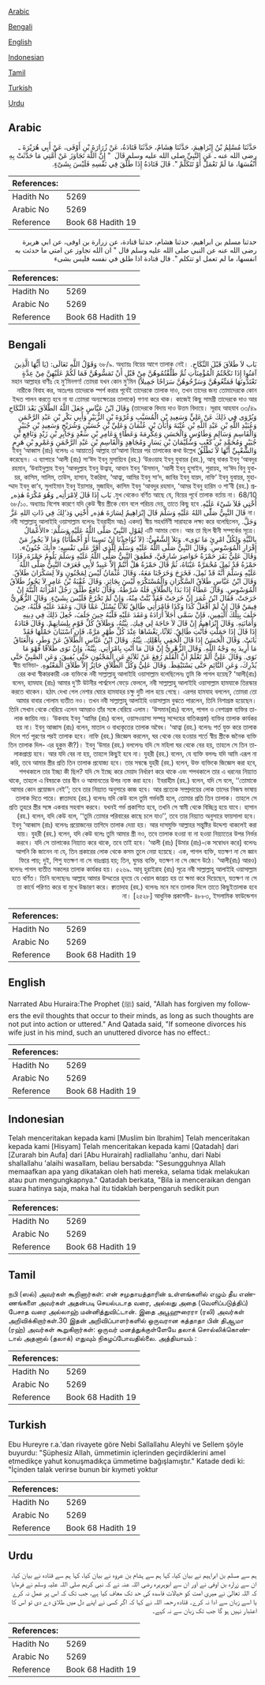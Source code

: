 [Arabic](#arabic)

[Bengali](#bengali)

[English](#english)

[Indonesian](#indonesian)

[Tamil](#tamil)

[Turkish](#turkish)

[Urdu](#urdu)

## Arabic


<div dir="rtl" lang="ar" style={{fontSize:'larger',backgroundColor:'#f8f9fa',padding:20}}>
حَدَّثَنَا مُسْلِمُ بْنُ إِبْرَاهِيمَ، حَدَّثَنَا هِشَامٌ، حَدَّثَنَا قَتَادَةُ، عَنْ زُرَارَةَ بْنِ أَوْفَى، عَنْ أَبِي هُرَيْرَةَ ـ رضى الله عنه ـ عَنِ النَّبِيِّ صلى الله عليه وسلم قَالَ ‏ "‏ إِنَّ اللَّهَ تَجَاوَزَ عَنْ أُمَّتِي مَا حَدَّثَتْ بِهِ أَنْفُسَهَا، مَا لَمْ تَعْمَلْ أَوْ تَتَكَلَّمْ ‏"‏‏.‏ قَالَ قَتَادَةُ إِذَا طَلَّقَ فِي نَفْسِهِ فَلَيْسَ بِشَىْءٍ‏.‏
</div>
<div style={{backgroundColor:'#f8f9fa',padding:20, marginBottom: 10}}><table> <thead> <tr> <th>References:</th> <th></th> </tr> </thead> <tbody><tr><td>Hadith No</td><td>5269</td></tr><tr><td>Arabic No</td><td>5269</td></tr><tr><td>Reference</td><td>Book 68 Hadith 19</td></tr></tbody></table></div>


<div dir="rtl" lang="ar" style={{fontSize:'larger',backgroundColor:'#f8f9fa',padding:20}}>
حدثنا مسلم بن ابراهيم، حدثنا هشام، حدثنا قتادة، عن زرارة بن اوفى، عن ابي هريرة رضى الله عنه عن النبي صلى الله عليه وسلم قال " ان الله تجاوز عن امتي ما حدثت به انفسها، ما لم تعمل او تتكلم ". قال قتادة اذا طلق في نفسه فليس بشىء
</div>
<div style={{backgroundColor:'#f8f9fa',padding:20, marginBottom: 10}}><table> <thead> <tr> <th>References:</th> <th></th> </tr> </thead> <tbody><tr><td>Hadith No</td><td>5269</td></tr><tr><td>Arabic No</td><td>5269</td></tr><tr><td>Reference</td><td>Book 68 Hadith 19</td></tr></tbody></table></div>

## Bengali


<div dir="rtl" lang="bn" style={{fontSize:'larger',backgroundColor:'#f8f9fa',padding:20}}>
بَاب لاَ طَلاَقَ قَبْلَ النِّكَاحِ. ৬৮/৯. অধ্যায়ঃ বিয়ের আগে তালাক নেই। وَقَوْلُ اللَّهِ تَعَالَى: (يَا أَيُّهَا الَّذِينَ آمَنُوا إِذَا نَكَحْتُمُ الْمُؤْمِنَاتِ ثُمَّ طَلَّقْتُمُوهُنَّ مِنْ قَبْلِ أَنْ تَمَسُّوهُنَّ فَمَا لَكُمْ عَلَيْهِنَّ مِنْ عِدَّةٍ تَعْتَدُّونَهَا فَمَتِّعُوهُنَّ وَسَرِّحُوهُنَّ سَرَاحًا جَمِيلاً) মহান আল্লাহর বাণীঃ হে মু’মিনগণ! তোমরা যখন কোন মু’মিন নারীকে বিবাহ কর, অতঃপর তাদেরকে স্পর্শ করার পূর্বেই তাদেরকে তালাক দাও, তখন তাদের জন্য তোমাদেরকে কোন ইদ্দত পালন করতে হবে না যা তোমরা অন্যক্ষেত্রের তালাকে) গণনা করে থাক। কাজেই কিছু সামগ্রী তাদেরকে দাও আর তাদেরকে বিদায় দাও উত্তম বিদায়ে। সূরাহ আহযাব ৩৩/৪৯) وَقَالَ ابْنُ عَبَّاسٍ جَعَلَ اللَّهُ الطَّلاَقَ بَعْدَ النِّكَاحِ وَيُرْوَى فِي ذَلِكَ عَنْ عَلِيٍّ وَسَعِيدِ بْنِ الْمُسَيَّبِ وَعُرْوَةَ بْنِ الزُّبَيْرِ وَأَبِي بَكْرِ بْنِ عَبْدِ الرَّحْمَنِ وَعُبَيْدِ اللَّهِ بْنِ عَبْدِ اللَّهِ بْنِ عُتْبَةَ وَأَبَانَ بْنِ عُثْمَانَ وَعَلِيِّ بْنِ حُسَيْنٍ وَشُرَيْحٍ وَسَعِيدِ بْنِ جُبَيْرٍ وَالْقَاسِمِ وَسَالِمٍ وَطَاوُسٍ وَالْحَسَنِ وَعِكْرِمَةَ وَعَطَاءٍ وَعَامِرِ بْنِ سَعْدٍ وَجَابِرِ بْنِ زَيْدٍ وَنَافِعِ بْنِ جُبَيْرٍ وَمُحَمَّدِ بْنِ كَعْبٍ وَسُلَيْمَانَ بْنِ يَسَارٍ وَمُجَاهِدٍ وَالْقَاسِمِ بْنِ عَبْدِ الرَّحْمَنِ وَعَمْرِو بْنِ هَرِمٍ وَالشَّعْبِيِّ أَنَّهَا لاَ تَطْلُقُ ইবনু ‘আব্বাস (রাঃ) বলেনঃ এ আয়াতে) আল্লাহ তা‘আলা বিয়ের পর তালাকের কথা উল্লেখ করেছেন। এ ব্যাপারে ‘আলী (রাঃ) সা‘ঈদ ইবনু মুসায়্যিব (রহ.) ‘উরওয়াহ ইবনু যুবায়র (রহ.), আবূ বাকর ইবনু ‘আবদুর রহমান, ‘উবাইদুল্লাহ ইবনু ‘আবদুল্লাহ ইবনু উত্বাহ, আবান ইবনু ‘উসমান, ‘আলী ইবনু হুসাইন, শুরায়হ, সা‘ঈদ বিনু যুবায়র, কাসিম, সালিম, তাউস, হাসান, ইকরিমা, ‘আত্বা, আমির ইবনু সা‘দ, জাবির ইবনু যায়দ, নাফি‘ ইবনু যুবায়র, মুহাম্মাদ ইবনু কা‘ব, সুলাইমান ইবনু ইয়াসার, মুজাহিদ, কাসিম ইবনু ‘আবদুর রহমান, ‘আমর ইবনু হারিম ও শা‘বী (রহ.) প্রমুখ থেকেও বর্ণিত আছে যে, বিয়ের পূর্বে তালাক বর্তায় না। 68/10. بَاب إِذَا قَالَ لِامْرَأَتِه„ وَهُوَ مُكْرَهٌ هٰذِه„ أُخْتِي فَلاَ شَيْءَ عَلَيْهِ. ৬৮/১০. অধ্যায়ঃ বিশেষ কারণে যদি কেউ স্বীয় স্ত্রীকে বোন বলে পরিচয় দেয়, তাতে কিছু হবে না। قَالَ النَّبِيُّ صَلّٰى اللهُ عَلَيْهِ وَسَلَّمَ قَالَ إِبْرَاهِيمُ لِسَارَةَ هٰذِه„ أُخْتِي وَذ‘لِكَ فِي ذَاتِ اللهِ عَزَّ وَجَلَّ. নবী সাল্লাল্লাহু আলাইহি ওয়াসাল্লাম বলেনঃ ইবরাহীম আঃ) একদা) স্বীয় সহধর্মিণী সারাহকে লক্ষ্য করে বলেছিলেন, এটি আমার বোন। আর তা ছিল দ্বীনী সম্পর্কের সূত্রে। لِقَوْلِ النَّبِيِّ صَلَّى اللَّهُ عَلَيْهِ وَسَلَّمَ: «الأَعْمَالُ بِالنِّيَّةِ وَلِكُلِّ امْرِئٍ مَا نَوَى». وَتَلاَ الشَّعْبِيُّ: (لاَ تُؤَاخِذْنَا إِنْ نَسِينَا أَوْ أَخْطَأْنَا) وَمَا لاَ يَجُوزُ مَنْ إِقْرَارِ الْمُوَسْوِسِ. وَقَالَ النَّبِيُّ صَلَّى اللَّهُ عَلَيْهِ وَسَلَّمَ لِلَّذِي أَقَرَّ عَلَى نَفْسِهِ: «أَبِكَ جُنُونٌ». وَقَالَ عَلِيٌّ بَقَرَ حَمْزَةُ خَوَاصِرَ شَارِفَيَّ، فَطَفِقَ النَّبِيُّ صَلَّى اللَّهُ عَلَيْهِ وَسَلَّمَ يَلُومُ حَمْزَةَ، فَإِذَا حَمْزَةُ قَدْ ثَمِلَ مُحْمَرَّةٌ عَيْنَاهُ، ثُمَّ قَالَ حَمْزَةُ هَلْ أَنْتُمْ إِلاَّ عَبِيدٌ لأَبِي فَعَرَفَ النَّبِيُّ صَلَّى اللَّهُ عَلَيْهِ وَسَلَّمَ أَنَّهُ قَدْ ثَمِلَ، فَخَرَجَ وَخَرَجْنَا مَعَهُ، وَقَالَ عُثْمَانُ لَيْسَ لِمَجْنُونٍ وَلاَ لِسَكْرَانَ طَلاَقٌ. وَقَالَ ابْنُ عَبَّاسٍ طَلاَقُ السَّكْرَانِ وَالْمُسْتَكْرَهِ لَيْسَ بِجَائِزٍ. وَقَالَ عُقْبَةُ بْنُ عَامِرٍ لاَ يَجُوزُ طَلاَقُ الْمُوَسْوِسِ. وَقَالَ عَطَاءٌ إِذَا بَدَا بِالطَّلاَقِ فَلَهُ شَرْطُهُ. وَقَالَ نَافِعٌ طَلَّقَ رَجُلٌ امْرَأَتَهُ الْبَتَّةَ إِنْ خَرَجَتْ، فَقَالَ ابْنُ عُمَرَ إِنْ خَرَجَتْ فَقَدْ بُتَّتْ مِنْهُ، وَإِنْ لَمْ تَخْرُجْ فَلَيْسَ بِشَيْءٍ. وَقَالَ الزُّهْرِيُّ فِيمَنْ قَالَ إِنْ لَمْ أَفْعَلْ كَذَا وَكَذَا فَامْرَأَتِي طَالِقٌ ثَلاَثًا يُسْئَلُ عَمَّا قَالَ، وَعَقَدَ عَلَيْهِ قَلْبُهُ، حِينَ حَلَفَ بِتِلْكَ الْيَمِينِ، فَإِنْ سَمَّى أَجَلاً أَرَادَهُ وَعَقَدَ عَلَيْهِ قَلْبُهُ حِينَ حَلَفَ، جُعِلَ ذَلِكَ فِي دِينِهِ وَأَمَانَتِهِ. وَقَالَ إِبْرَاهِيمُ إِنْ قَالَ لاَ حَاجَةَ لِي فِيكِ. نِيَّتُهُ، وَطَلاَقُ كُلِّ قَوْمٍ بِلِسَانِهِمْ. وَقَالَ قَتَادَةُ إِذَا قَالَ إِذَا حَمَلْتِ فَأَنْتِ طَالِقٌ. ثَلاَثًا، يَغْشَاهَا عِنْدَ كُلِّ طُهْرٍ مَرَّةً، فَإِنِ اسْتَبَانَ حَمْلُهَا فَقَدْ بَانَتْ. وَقَالَ الْحَسَنُ إِذَا قَالَ الْحَقِي بِأَهْلِكِ. نِيَّتُهُ. وَقَالَ ابْنُ عَبَّاسٍ الطَّلاَقُ عَنْ وَطَرٍ، وَالْعَتَاقُ مَا أُرِيدَ بِهِ وَجْهُ اللَّهِ. وَقَالَ الزُّهْرِيُّ إِنْ قَالَ مَا أَنْتِ بِامْرَأَتِي. نِيَّتُهُ، وَإِنْ نَوَى طَلاَقًا فَهْوَ مَا نَوَى. وَقَالَ عَلِيٌّ أَلَمْ تَعْلَمْ أَنَّ الْقَلَمَ رُفِعَ عَنْ ثَلاَثَةٍ عَنِ الْمَجْنُونِ حَتَّى يُفِيقَ، وَعَنِ الصَّبِيِّ حَتَّى يُدْرِكَ، وَعَنِ النَّائِمِ حَتَّى يَسْتَيْقِظَ. وَقَالَ عَلِيٌّ وَكُلُّ الطَّلاَقِ جَائِزٌ إِلاَّ طَلاَقَ الْمَعْتُوهِ. স্বীয় ব্যভিচারের কথা স্বীকারকারী এক ব্যক্তিকে নবী সাল্লাল্লাহু আলাইহি ওয়াসাল্লাম বলেছিলেনঃ তুমি কি পাগল হয়েছ? ‘আলী(রাঃ) বলেন, হামযাহ (রাঃ) আমার দু’টি উটনীর পার্শ্বদেশ ফেড়ে ফেললে, নবী সাল্লাল্লাহু আলাইহি ওয়াসাল্লাম হামযাকে তিরস্কার করতে থাকেন। হঠাৎ দেখা গেল নেশার ঘোরে হামযাহর চক্ষু দুটি লাল হয়ে গেছে। এরপর হামযাহ বললেন, তোমরা তো আমার বাবার গোলাম ব্যতীত নও। তখন নবী সাল্লাল্লাহু আলাইহি ওয়াসাল্লাম বুঝতে পারলেন, তিনি নিশাগ্রস্ত হয়েছেন। তিনি সেখান থেকে বেরিয়ে এলেন আমরাও তাঁর সঙ্গে বেরিয়ে এলাম। ‘উসমান(রাঃ) বলেন, পাগল ও নেশাগ্রস্ত ব্যক্তির তালাক জায়িয নয়। ‘উকবাহ ইবনু ‘আমির (রাঃ) বলেন, ওয়াসওয়াসা সম্পন্ন সন্দেহের বাতিকগ্রস্ত) ব্যক্তির তালাক কার্যকর হয় না। ইবনু আব্বাস (রাঃ) বলেন, মাতাল ও বাধ্যকৃতের তালাক অবৈধ। ‘আত্বা (রহ.) বলেনঃ শর্ত যুক্ত করে তালাক দিলে শর্ত পূরণের পরই তালাক হবে। নাফি (রহ.) জিজ্ঞেস করলেন, ঘর থেকে বের হওয়ার শর্তে স্বীয় স্ত্রীকে জনৈক ব্যক্তি তিন তালাক দিল- এর হুকুম কী?)। ইবনু ‘উমার (রহ.) বললেনঃ যদি সে মহিলা ঘর থেকে বের হয়, তাহলে সে তিন তালাকপ্রাপ্তা হবে। আর যদি বের না হয়, তাহলে কিছুই হবে না। যুহরী (রহ.) বলেন, যে ব্যক্তি বললঃ যদি আমি এরূপ না করি, তবে আমার স্ত্রীর প্রতি তিন তালাক প্রযোজ্য হবে। তার সম্বন্ধে যুহরী (রহ.) বলেন, উক্ত ব্যক্তিকে জিজ্ঞেস করা হবে, শপথকালে তার ইচ্ছা কী ছিল? যদি সে ইচ্ছে করে মেয়াদ নির্ধারণ করে থাকে এবং শপথকালে তার এ ধরনের নিয়্যাত থাকে, তাহলে এ বিষয়কে তার দ্বীন ও আমানতের উপর ন্যস্ত করা হবে। ইবরাহীম (রহ.) বলেন, যদি সে বলে, ‘‘তোমাকে আমার কোন প্রয়োজন নেই’’; তবে তার নিয়্যাত অনুসারে কাজ হবে। আর প্রত্যেক সম্প্রদায়ের লোক তাদের নিজস্ব ভাষায় তালাক দিতে পারে। ক্বাতাদাহ (রহ.) বলেনঃ যদি কেউ বলে তুমি গর্ভবতী হলে, তোমার প্রতি তিন তালাক। তাহলে সে প্রতি তুহরে স্ত্রীর সঙ্গে একবার সহবাস করবে। যখনই গর্ভ প্রকাশিত হবে, তখনি সে স্বামী থেকে বিচ্ছিন্ন হয়ে যাবে। হাসান (রহ.) বলেন, যদি কেউ বলে, ‘‘তুমি তোমার পরিবারের কাছে চলে যাও’’, তবে তার নিয়্যাত অনুসারে ফায়সালা হবে। ইবনু ‘আব্বাস (রাঃ) বলেনঃ প্রয়োজনের তাগিদে তালাক দেয়া হয়। আর দাসমুক্তি আল্লাহর সন্তুষ্টির উদ্দেশ্য থাকলেই করা যায়। যুহরী (রহ.) বলেন, যদি কেউ বলেঃ তুমি আমার স্ত্রী নও, তবে তালাক হওয়া বা না হওয়া নিয়্যাতের উপর নির্ভর করবে। যদি সে তালাকের নিয়্যাত করে থাকে, তবে তাই হবে। ‘আলী (রাঃ) [উমার (রাঃ)-কে সম্বোধন করে] বলেনঃ আপনি কি জানেন না যে, তিন প্রকারের লোক থেকে কসম তুলে নেয়া হয়েছে। এক, পাগল ব্যক্তি, যতক্ষণ না সে জ্ঞান ফিরে পায়; দুই, শিশু যতক্ষণ না সে বয়ঃপ্রাপ্ত হয়; তিন, ঘুমন্ত ব্যক্তি, যতক্ষণ না সে জেগে উঠে। ‘আলী(রাঃ) আরও) বলেনঃ পাগল ব্যতীত সকলের তালাক কার্যকর হয়। ৫২৬৯. আবূ হুরাইরাহ (রাঃ) সূত্রে নবী সাল্লাল্লাহু আলাইহি ওয়াসাল্লাম হতে বর্ণিত। তিনি বলেছেনঃ আল্লাহ আমার উম্মতের হৃদয়ে যে খেয়াল জাগ্রত হয় তা ক্ষমা করে দিয়েছেন, যতক্ষণ না সে তা কার্যে পরিণত করে বা মুখে উচ্চারণ করে। ক্বাতাদাহ (রহ.) বলেনঃ মনে মনে তালাক দিলে তাতে কিছুইতালাক হবে না। [২৫২৮] আধুনিক প্রকাশনী- ৪৮৮৩, ইসলামিক ফাউন্ডেশন
</div>
<div style={{backgroundColor:'#f8f9fa',padding:20, marginBottom: 10}}><table> <thead> <tr> <th>References:</th> <th></th> </tr> </thead> <tbody><tr><td>Hadith No</td><td>5269</td></tr><tr><td>Arabic No</td><td>5269</td></tr><tr><td>Reference</td><td>Book 68 Hadith 19</td></tr></tbody></table></div>

## English


<div dir="ltr" lang="en" style={{fontSize:'larger',backgroundColor:'#f8f9fa',padding:20}}>
Narrated Abu Huraira:The Prophet (ﷺ) said, "Allah has forgiven my followers the evil thoughts that occur to their minds, as long as such thoughts are not put into action or uttered." And Qatada said, "If someone divorces his wife just in his mind, such an unuttered divorce has no effect.:
</div>
<div style={{backgroundColor:'#f8f9fa',padding:20, marginBottom: 10}}><table> <thead> <tr> <th>References:</th> <th></th> </tr> </thead> <tbody><tr><td>Hadith No</td><td>5269</td></tr><tr><td>Arabic No</td><td>5269</td></tr><tr><td>Reference</td><td>Book 68 Hadith 19</td></tr></tbody></table></div>

## Indonesian


<div dir="ltr" lang="id" style={{fontSize:'larger',backgroundColor:'#f8f9fa',padding:20}}>
Telah menceritakan kepada kami [Muslim bin Ibrahim] Telah menceritakan kepada kami [Hisyam] Telah menceritakan kepada kami [Qatadah] dari [Zurarah bin Aufa] dari [Abu Hurairah] radliallahu 'anhu, dari Nabi shallallahu 'alaihi wasallam, beliau bersabda: "Sesungguhnya Allah memaafkan apa yang dikatakan oleh hati mereka, selama tidak melakukan atau pun mengungkapnya." Qatadah berkata, "Bila ia menceraikan dengan suara hatinya saja, maka hal itu tidaklah berpengaruh sedikit pun
</div>
<div style={{backgroundColor:'#f8f9fa',padding:20, marginBottom: 10}}><table> <thead> <tr> <th>References:</th> <th></th> </tr> </thead> <tbody><tr><td>Hadith No</td><td>5269</td></tr><tr><td>Arabic No</td><td>5269</td></tr><tr><td>Reference</td><td>Book 68 Hadith 19</td></tr></tbody></table></div>

## Tamil


<div dir="ltr" lang="ta" style={{fontSize:'larger',backgroundColor:'#f8f9fa',padding:20}}>
நபி (ஸல்) அவர்கள் கூறினார்கள்: என் சமுதாயத்தாரின் உள்ளங்களில் எழும் தீய எண்ணங்களை அவர்கள் அதன்படி செயல்படாத வரை, அல்லது அதை (வெளிப்படுத்திப்) பேசாத வரை அல்லாஹ் மன்னித்துவிட்டான். இதை அபூஹுரைரா (ரலி) அவர்கள் அறிவிக்கிறார்கள்.30 இதன் அறிவிப்பாளர்களில் ஒருவரான கத்தாதா பின் திஆமா (ரஹ்) அவர்கள் கூறுகிறார்கள்: ஒருவர் மனத்துக்குள்ளேயே தலாக் சொல்லிக்கொண்டால் அதனால் (தலாக்) எதுவும் நிகழப்போவதில்லை. அத்தியாயம் :
</div>
<div style={{backgroundColor:'#f8f9fa',padding:20, marginBottom: 10}}><table> <thead> <tr> <th>References:</th> <th></th> </tr> </thead> <tbody><tr><td>Hadith No</td><td>5269</td></tr><tr><td>Arabic No</td><td>5269</td></tr><tr><td>Reference</td><td>Book 68 Hadith 19</td></tr></tbody></table></div>

## Turkish


<div dir="ltr" lang="tr" style={{fontSize:'larger',backgroundColor:'#f8f9fa',padding:20}}>
Ebu Hureyre r.a.'dan rivayete göre Nebi Sallallahu Aleyhi ve Sellem şöyle buyurdu: "Şüphesiz Allah, ümmetimin içlerinden geçirdiklerini amel etmedikçe yahut konuşmadıkça ümmetime bağışlamıştır." Katade dedi ki: "İçinden talak verirse bunun bir kıymeti yoktur
</div>
<div style={{backgroundColor:'#f8f9fa',padding:20, marginBottom: 10}}><table> <thead> <tr> <th>References:</th> <th></th> </tr> </thead> <tbody><tr><td>Hadith No</td><td>5269</td></tr><tr><td>Arabic No</td><td>5269</td></tr><tr><td>Reference</td><td>Book 68 Hadith 19</td></tr></tbody></table></div>

## Urdu


<div dir="rtl" lang="ur" style={{fontSize:'larger',backgroundColor:'#f8f9fa',padding:20}}>
ہم سے مسلم بن ابراہیم نے بیان کیا، کہا ہم سے ہشام بن عروہ نے بیان کیا، کہا ہم سے قتادہ نے بیان کیا، ان سے زرارہ بن اوفی نے اور ان سے ابوہریرہ رضی اللہ عنہ نے کہ نبی کریم صلی اللہ علیہ وسلم نے فرمایا کہ اللہ تعالیٰ نے میری امت کو خیالات فاسدہ کی حد تک معاف کیا ہے، جب تک کہ اس پر عمل نہ کرے یا اسے زبان سے ادا نہ کرے۔ قتادہ رحمہ اللہ نے کہا کہ اگر کسی نے اپنے دل میں طلاق دے دی تو اس کا اعتبار نہیں ہو گا جب تک زبان سے نہ کہے۔
</div>
<div style={{backgroundColor:'#f8f9fa',padding:20, marginBottom: 10}}><table> <thead> <tr> <th>References:</th> <th></th> </tr> </thead> <tbody><tr><td>Hadith No</td><td>5269</td></tr><tr><td>Arabic No</td><td>5269</td></tr><tr><td>Reference</td><td>Book 68 Hadith 19</td></tr></tbody></table></div>